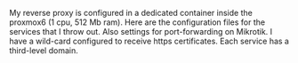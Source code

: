My reverse proxy is configured in a dedicated container inside the proxmox6 (1 cpu, 512 Mb ram).
Here are the configuration files for the services that I throw out.
Also settings for port-forwarding on Mikrotik.
I have a wild-card configured to receive https certificates. Each service has a third-level domain.
